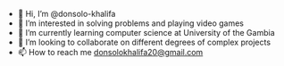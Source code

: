 - 👋 Hi, I’m @donsolo-khalifa
- 👀 I’m interested in solving problems and playing video games
- 🌱 I’m currently learning computer science at University of the Gambia
- 💞️ I’m looking to collaborate on different degrees of complex projects
- 📫 How to reach me donsolokhalifa20@gmail.com

<!---
donsolo-khalifa/donsolo-khalifa is a ✨ special ✨ repository because its `README.md` (this file) appears on your GitHub profile.
You can click the Preview link to take a look at your changes.
--->

